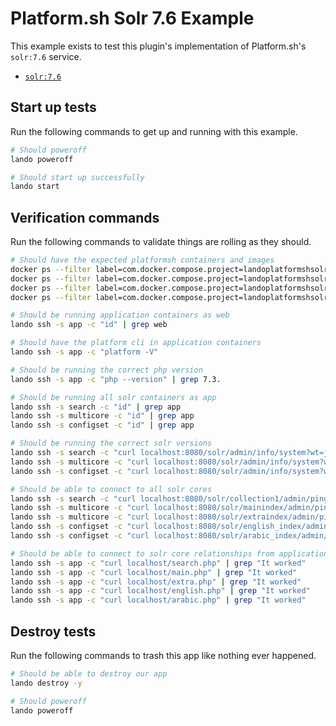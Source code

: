 Platform.sh Solr 7.6 Example
============================

This example exists to test this plugin's implementation of Platform.sh's `solr:7.6` service.

* [`solr:7.6`](https://docs.platform.sh/configuration/services/solr.html)

Start up tests
--------------

Run the following commands to get up and running with this example.

```bash
# Should poweroff
lando poweroff

# Should start up successfully
lando start
```

Verification commands
---------------------

Run the following commands to validate things are rolling as they should.

```bash
# Should have the expected platformsh containers and images
docker ps --filter label=com.docker.compose.project=landoplatformshsolr76 | grep docker.registry.platform.sh/php-7.3 | grep landoplatformshsolr76_app_1
docker ps --filter label=com.docker.compose.project=landoplatformshsolr76 | grep docker.registry.platform.sh/solr-7.6 | grep landoplatformshsolr76_search_1
docker ps --filter label=com.docker.compose.project=landoplatformshsolr76 | grep docker.registry.platform.sh/solr-7.6 | grep landoplatformshsolr76_multi_1
docker ps --filter label=com.docker.compose.project=landoplatformshsolr76 | grep docker.registry.platform.sh/solr-7.6 | grep landoplatformshsolr76_configset_1

# Should be running application containers as web
lando ssh -s app -c "id" | grep web

# Should have the platform cli in application containers
lando ssh -s app -c "platform -V"

# Should be running the correct php version
lando ssh -s app -c "php --version" | grep 7.3.

# Should be running all solr containers as app
lando ssh -s search -c "id" | grep app
lando ssh -s multicore -c "id" | grep app
lando ssh -s configset -c "id" | grep app

# Should be running the correct solr versions
lando ssh -s search -c "curl localhost:8080/solr/admin/info/system?wt=json" | grep solr-spec-version | grep "7.6"
lando ssh -s multicore -c "curl localhost:8080/solr/admin/info/system?wt=json" | grep solr-spec-version | grep "7.6"
lando ssh -s configset -c "curl localhost:8080/solr/admin/info/system?wt=json" | grep solr-spec-version | grep "7.6"

# Should be able to connect to all solr cores
lando ssh -s search -c "curl localhost:8080/solr/collection1/admin/ping?wt=json" | grep status | grep OK
lando ssh -s multicore -c "curl localhost:8080/solr/mainindex/admin/ping?wt=json" | grep status | grep OK
lando ssh -s multicore -c "curl localhost:8080/solr/extraindex/admin/ping?wt=json" | grep status | grep OK
lando ssh -s configset -c "curl localhost:8080/solr/english_index/admin/ping?wt=json" | grep status | grep OK
lando ssh -s configset -c "curl localhost:8080/solr/arabic_index/admin/ping?wt=json" | grep status | grep OK

# Should be able to connect to solr core relationships from application containers
lando ssh -s app -c "curl localhost/search.php" | grep "It worked"
lando ssh -s app -c "curl localhost/main.php" | grep "It worked"
lando ssh -s app -c "curl localhost/extra.php" | grep "It worked"
lando ssh -s app -c "curl localhost/english.php" | grep "It worked"
lando ssh -s app -c "curl localhost/arabic.php" | grep "It worked"
```

Destroy tests
-------------

Run the following commands to trash this app like nothing ever happened.

```bash
# Should be able to destroy our app
lando destroy -y

# Should poweroff
lando poweroff
```

